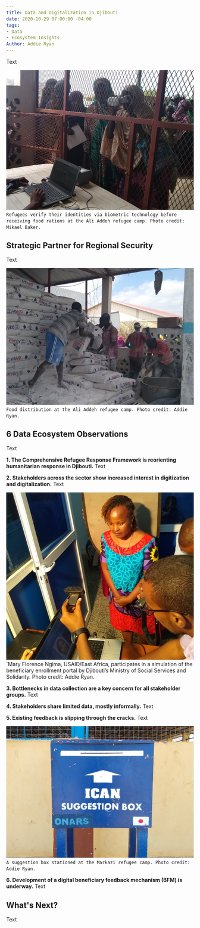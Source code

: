 ```yaml
---
title: Data and Digitalization in Djibouti
date: 2020-10-29 07:00:00 -04:00
tags:
- Data
- Ecosystem Insights
Author: Addie Ryan
---
```


Text

![IMG_20200225_110227793_crop.jpg](/uploads/IMG_20200225_110227793_crop.jpg)`Refugees verify their identities via biometric technology before receiving food rations at the Ali Addeh refugee camp. Photo credit: Mikael Baker.`

<!--more-->

## Strategic Partner for Regional Security

Text

![IMG_20200225_105025026_crop.jpg](/uploads/IMG_20200225_105025026_crop.jpg)`Food distribution at the Ali Addeh refugee camp. Photo credit: Addie Ryan.`

## 6 Data Ecosystem Observations

Text

**1. The Comprehensive Refugee Response Framework is reorienting humanitarian response in Djibouti.** Text

**2. Stakeholders across the sector show increased interest in digitization and digitalization.** Text

![IMG_20200223_104958681_crop.jpg](/uploads/IMG_20200223_104958681_crop.jpg)`Mary Florence Ngima, USAID/East Africa, participates in a simulation of the beneficiary enrollment portal by Djibouti’s Ministry of Social Services and Solidarity. Photo credit: Addie Ryan.

**3. Bottlenecks in data collection are a key concern for all stakeholder groups.** Text

**4. Stakeholders share limited data, mostly informally.** Text

**5. Existing feedback is slipping through the cracks.** Text

![IMG_20200224_134929836_crop.jpg](/uploads/IMG_20200224_134929836_crop.jpg)`A suggestion box stationed at the Markazi refugee camp. Photo credit: Addie Ryan.`

**6. Development of a digital beneficiary feedback mechanism (BFM) is underway.** Text

## What's Next?

Text